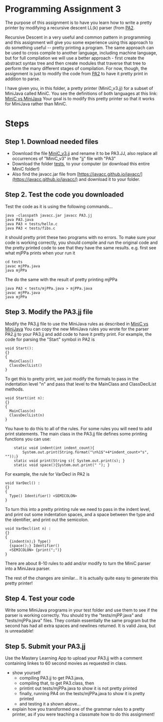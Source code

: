# Programming Assignment 3
The purpose of this assignment is to have you learn how to write a pretty printer by modifying a
recursive descent LL(k) parser (from [PA2](../PA2/README.md).

Recursive Descent in a very useful and common pattern in programming and this assignment will give
you some experience using this approach to do something useful -- pretty printing a program. The same
approach can be used to cross compile to another language, including machine language, but for full
compilation we will use a better approach - first create the abstract syntax tree and then create modules
that traverse that tree to perform the many different stages of compilation.  For now, though, the
assignment is just to modify the code from [PA2](../PA2/README.md) to have it pretty print in addition to parse.

I have given you, in this folder, a pretty printer (MiniC_v3.jj) for a subset of MiniJava called MiniC.
You see the definitions of both languages at this link: [MiniC vs MiniJava](../MiniCvsMiniJava.md)
Your goal is to modify this pretty printer so that it works for MiniJava rather than MiniC.

# Steps
## Step 1. Download needed files
* Download the file [MiniC_v3.jj](./MiniC_v3.jj) and rename it to be PA3.JJ, also replace all occurrences of "MiniC_v3" in the "jj" file with "PA3"
* Download the folder [tests](./tests), to your computer (or download this entire MiniC folder!)
* Also find the javacc.jar file from [https://javacc.github.io/javacc/](https://javacc.github.io/javacc/) and download it to your folder.

## Step 2. Test the code you downloaded
Test the code as it is using the following commands...
```
java -classpath javacc.jar javacc PA3.jj
java PA3.java
java PA3 < tests/hello.c
java PA3 < tests/fibs.c
```
it should pretty print these two programs with no errors.
To make sure your code is working correctly, you should compile and run the original code and the pretty printed code to see that they have the same results.
e.g. first see what mjPPa prints when your run it
```
cd tests
javac mjPPa.java
java mjPPa
```
The do the same with the result of pretty printing mjPPa
```
java PA3 < tests/mjPPa.java > mjPPa.java
javac mjPPa.java
java mjPPa
```

## Step 3. Modify the PA3.jj file
Modify the PA3.jj file to use the MiniJava rules as described in [MiniC vs MiniJava](./MiniCvsMiniJava.md)
You can copy the new MiniJava rules you wrote for the parser PA2.jj to your PA3.jj and add code to have it pretty print.
For example, the code for parsing the "Start" symbol in PA2 is
```
void Start():
{}
{
  MainClass()
  ClassDeclList()
}
```
To get this to pretty print, we just modify the formals to pass in the indentation level "n"
and pass that level to the MainClass and ClassDeclList methods.
```
void Start(int n):
{}
{
  MainClass(n)
  ClassDeclList(n)
}
```
You have to do this to all of the rules.  For some rules you will need to add print statements.
The main class in the PA3.jj file defines some printing functions you can use:
```
    static void indent(int indent_count){
        System.out.print(String.format("\n%1$"+4*indent_count+"s", ""));}   
    static void print(String s){ System.out.print(s); }
    static void space(){System.out.print(" "); }
```
For example, the rule for VarDecl in PA2 is
```
void VarDecl() :
{}
{ 
  Type() Identifier() <SEMICOLON>
}
```
To turn this into a pretty printing rule we need to pass in the indent level, and print out
some indentation spaces, and a space between the type and the identifier, and print out the semicolon.
```
void VarDecl(int n) :
{}
{ 
  {indent(n);} Type()
  {space();} Identifier()
  <SEMICOLON> {print(";")}
}
```
There are about 8-10 rules to add and/or modify to turn the MiniC parser into a MiniJava parser.

The rest of the changes are similar... It is actually quite easy to generate this pretty printer!

## Step 4. Test your code
Write some MiniJava programs in your test folder and use them to see if the parser is working correctly.
You should try the "tests/mjPP.java" and "tests/mjPPa.java" files. They contain essentially the same program
but the second has had all extra spaces and newlines returned. It is valid Java, but is unreadable!

## Step 5. Submit your PA3.jj 
Use the Mastery Learning App to upload your PA3.jj with a comment containing linkes to 60 second movies as requested in class.
 * show yourself
     * compiling PA3.jj to get PA3.java,
     * compiling that, to get PA3.class, then
     * printint out tests/mjPPa.java to show it is not pretty printed
     * finally, running PA4 on the tests/mjPPa.java to show it is pretty printed
     * and testing it a shown above...
 * explain how you transformed one of the grammar rules to a pretty printer, as if you were teaching a classmate how to do this assignment! 



